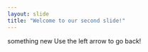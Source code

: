 ```yaml
---
layout: slide 
title: "Welcome to our second slide!"
---
```

something new
Use the left arrow to go back!